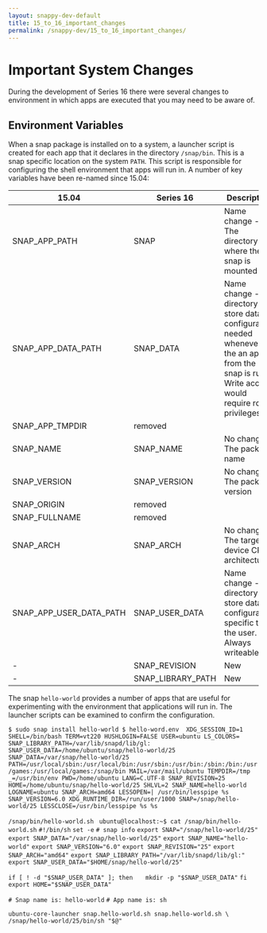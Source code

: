 ```yaml
---
layout: snappy-dev-default
title: 15_to_16_important_changes
permalink: /snappy-dev/15_to_16_important_changes/
---
```

# Important System Changes
During the development of Series 16 there were several changes to environment in which apps are executed that you may need to be aware of.

## Environment Variables 
When a snap package is installed on to a system, a launcher script is created for each app that it declares in the directory `/snap/bin`. This is a snap specific location on the system `PATH`. This script is responsible for configuring the shell environment that apps will run in. A number of key variables have been re-named since 15.04:

15.04 | Series 16 | Description
---- | ---- | ----
SNAP_APP_PATH | SNAP | Name change - The directory where the snap is mounted
SNAP_APP_DATA_PATH | SNAP_DATA | Name change - A directory to store data or configuration needed whenever the an app from the snap is run. Write access would require root privileges.
SNAP_APP_TMPDIR | removed | 
SNAP_NAME | SNAP_NAME | No change - The package name
SNAP_VERSION | SNAP_VERSION | No change - The package version
SNAP_ORIGIN | removed
SNAP_FULLNAME | removed
SNAP_ARCH | SNAP_ARCH | No change - The target device CPU architecture
SNAP_APP_USER_DATA_PATH | SNAP_USER_DATA | Name change - A directory to store data or configuration specific to the user. Always writeable.
-  | SNAP_REVISION | New
-  | SNAP_LIBRARY_PATH  | New 

The snap `hello-world` provides a number of apps that are useful for experimenting with the environment that applications will run in. The launcher scripts can be examined to confirm the configuration.

` $ sudo snap install hello-world
$ hello-word.env 
XDG_SESSION_ID=1
SHELL=/bin/bash
TERM=vt220
HUSHLOGIN=FALSE
USER=ubuntu
LS_COLORS=
SNAP_LIBRARY_PATH=/var/lib/snapd/lib/gl:
SNAP_USER_DATA=/home/ubuntu/snap/hello-world/25
SNAP_DATA=/var/snap/hello-world/25
PATH=/usr/local/sbin:/usr/local/bin:/usr/sbin:/usr/bin:/sbin:/bin:/usr/games:/usr/local/games:/snap/bin
MAIL=/var/mail/ubuntu
TEMPDIR=/tmp
_=/usr/bin/env
PWD=/home/ubuntu
LANG=C.UTF-8
SNAP_REVISION=25
HOME=/home/ubuntu/snap/hello-world/25
SHLVL=2
SNAP_NAME=hello-world
LOGNAME=ubuntu
SNAP_ARCH=amd64
LESSOPEN=| /usr/bin/lesspipe %s
SNAP_VERSION=6.0
XDG_RUNTIME_DIR=/run/user/1000
SNAP=/snap/hello-world/25
LESSCLOSE=/usr/bin/lesspipe %s %s `

`/snap/bin/hello-world.sh `
`ubuntu@localhost:~$ cat /snap/bin/hello-world.sh`
`#!/bin/sh`
`set -e`
`# snap info`
`export SNAP="/snap/hello-world/25"`
`export SNAP_DATA="/var/snap/hello-world/25"`
`export SNAP_NAME="hello-world"`
`export SNAP_VERSION="6.0"`
`export SNAP_REVISION="25"`
`export SNAP_ARCH="amd64"`
`export SNAP_LIBRARY_PATH="/var/lib/snapd/lib/gl:"`
`export SNAP_USER_DATA="$HOME/snap/hello-world/25"`

`if [ ! -d "$SNAP_USER_DATA" ]; then`
`   mkdir -p "$SNAP_USER_DATA"`
`fi`
`export HOME="$SNAP_USER_DATA"`

`# Snap name is: hello-world`
`# App name is: sh`

`ubuntu-core-launcher snap.hello-world.sh snap.hello-world.sh \ /snap/hello-world/25/bin/sh "$@" `



